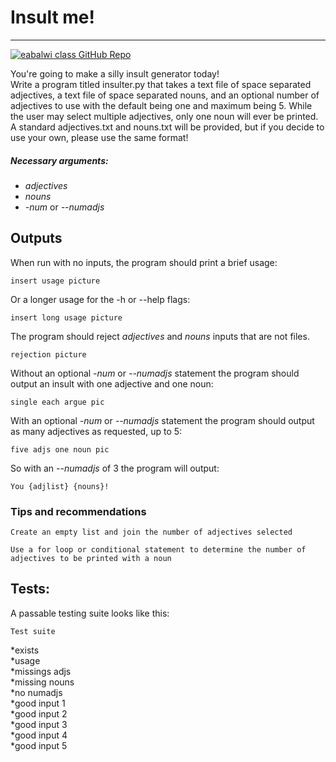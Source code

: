 # Insult me!

___
[![eabalwi class GitHub Repo](https://github.com/eabaldwi/biosystems-analytics-2020)](https://github.com/eabaldwi/biosystems-analytics-2020)

You're going to make a silly insult generator today!  
Write a program titled insulter.py that takes a text file of space separated adjectives, a text file of space separated nouns, and an optional number of adjectives to use with the default being one and maximum being 5. While the user may select multiple adjectives, only one noun will ever be printed. A standard adjectives.txt and nouns.txt will be provided, but if you decide to use your own, please use the same format!

##### Necessary arguments:
  - _adjectives_
  - _nouns_
  - _-num_ or _--numadjs_

## Outputs
When run with no inputs, the program should print a brief usage:
```
insert usage picture
```
Or a longer usage for the -h or --help flags:
```
insert long usage picture
```
The program should reject _adjectives_ and _nouns_ inputs that are not files. 
```
rejection picture
```

Without an optional _-num_ or _--numadjs_ statement the program should output an insult with one adjective and one noun:
```
single each argue pic
```

With an optional _-num_ or _--numadjs_ statement the program should output as many adjectives as requested, up to 5:
```
five adjs one noun pic
```

So with an _--numadjs_ of 3 the program will output:
```
You {adjlist} {nouns}!
```
### Tips and recommendations

```
Create an empty list and join the number of adjectives selected
```

```
Use a for loop or conditional statement to determine the number of  adjectives to be printed with a noun
```
## Tests:
A passable testing suite looks like this:
```
Test suite
```
*exists  
*usage  
*missings adjs  
*missing nouns  
*no numadjs  
*good input 1  
*good input 2  
*good input 3  
*good input 4  
*good input 5  

